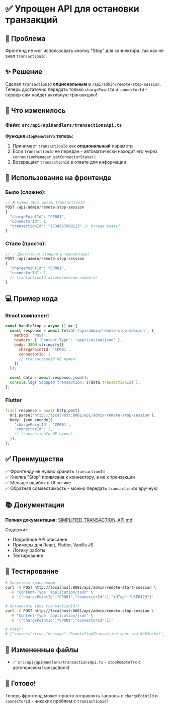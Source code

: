 # ✅ Упрощен API для остановки транзакций

## 🎯 Проблема

Фронтенд не мог использовать кнопку "Stop" для коннектора, так как не знал `transactionId`.

## ✨ Решение

Сделал `transactionId` **опциональным** в `/api/admin/remote-stop-session`. Теперь достаточно передать только `chargePointId` и `connectorId` - сервер сам найдет активную транзакцию!

## 📝 Что изменилось

### Файл: `src/api/apiHandlers/transactionsApi.ts`

**Функция `stopRemoteTrx` теперь:**
1. Принимает `transactionId` как **опциональный** параметр
2. Если `transactionId` не передан - автоматически находит его через `connectionManager.getConnectorState()`
3. Возвращает `transactionId` в ответе для информации

## 🚀 Использование на фронтенде

### Было (сложно):
```javascript
// ❌ Нужно было знать transactionId
POST /api/admin/remote-stop-session
{
  "chargePointId": "CP001",
  "connectorId": 1,
  "transactionId": "1734567890123" // Откуда взять?
}
```

### Стало (просто):
```javascript
// ✅ Достаточно станции и коннектора!
POST /api/admin/remote-stop-session
{
  "chargePointId": "CP001",
  "connectorId": 1
  // transactionId автоматически найдется
}
```

## 💻 Пример кода

### React компонент
```jsx
const handleStop = async () => {
  const response = await fetch('/api/admin/remote-stop-session', {
    method: 'POST',
    headers: { 'Content-Type': 'application/json' },
    body: JSON.stringify({
      chargePointId: 'CP001',
      connectorId: 1
      // transactionId НЕ нужен!
    })
  });
  
  const data = await response.json();
  console.log(`Stopped transaction: ${data.transactionId}`);
};
```

### Flutter
```dart
final response = await http.post(
  Uri.parse('http://localhost:8081/api/admin/remote-stop-session'),
  body: json.encode({
    'chargePointId': 'CP001',
    'connectorId': 1,
    // transactionId НЕ нужен!
  }),
);
```

## ✅ Преимущества

✅ Фронтенду не нужно хранить `transactionId`  
✅ Кнопка "Stop" привязана к коннектору, а не к транзакции  
✅ Меньше ошибок в UI логике  
✅ Обратная совместимость - можно передать `transactionId` вручную  

## 📚 Документация

**Полная документация:** [SIMPLIFIED_TRANSACTION_API.md](./SIMPLIFIED_TRANSACTION_API.md)

Содержит:
- Подробное API описание
- Примеры для React, Flutter, Vanilla JS
- Логику работы
- Тестирование

## 🧪 Тестирование

```bash
# Запустить транзакцию
curl -X POST http://localhost:8081/api/admin/remote-start-session \
  -H "Content-Type: application/json" \
  -d '{"chargePointId":"CP001","connectorId":1,"idTag":"USER123"}'

# Остановить (без transactionId!)
curl -X POST http://localhost:8081/api/admin/remote-stop-session \
  -H "Content-Type: application/json" \
  -d '{"chargePointId":"CP001","connectorId":1}'

# Ответ:
# {"success":true,"message":"RemoteStopTransaction sent via WebSocket","transactionId":"123"}
```

## 📁 Измененные файлы

- ✅ `src/api/apiHandlers/transactionsApi.ts` - `stopRemoteTrx` с автопоиском transactionId

## 🎉 Готово!

Теперь фронтенд может просто отправлять запросы с `chargePointId` и `connectorId` - никаких проблем с `transactionId`!
